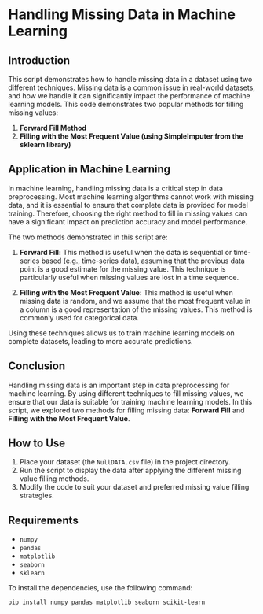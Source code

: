 # Handling Missing Data in Machine Learning

## Introduction

This script demonstrates how to handle missing data in a dataset using two different techniques. Missing data is a common issue in real-world datasets, and how we handle it can significantly impact the performance of machine learning models. This code demonstrates two popular methods for filling missing values:

1. **Forward Fill Method**
2. **Filling with the Most Frequent Value (using SimpleImputer from the sklearn library)**

## Application in Machine Learning

In machine learning, handling missing data is a critical step in data preprocessing. Most machine learning algorithms cannot work with missing data, and it is essential to ensure that complete data is provided for model training. Therefore, choosing the right method to fill in missing values can have a significant impact on prediction accuracy and model performance.

The two methods demonstrated in this script are:

1. **Forward Fill:** This method is useful when the data is sequential or time-series based (e.g., time-series data), assuming that the previous data point is a good estimate for the missing value. This technique is particularly useful when missing values are lost in a time sequence.

2. **Filling with the Most Frequent Value:** This method is useful when missing data is random, and we assume that the most frequent value in a column is a good representation of the missing values. This method is commonly used for categorical data.

Using these techniques allows us to train machine learning models on complete datasets, leading to more accurate predictions.

## Conclusion

Handling missing data is an important step in data preprocessing for machine learning. By using different techniques to fill missing values, we ensure that our data is suitable for training machine learning models. In this script, we explored two methods for filling missing data: **Forward Fill** and **Filling with the Most Frequent Value**.

## How to Use

1. Place your dataset (the `NullDATA.csv` file) in the project directory.
2. Run the script to display the data after applying the different missing value filling methods.
3. Modify the code to suit your dataset and preferred missing value filling strategies.

## Requirements

- `numpy`
- `pandas`
- `matplotlib`
- `seaborn`
- `sklearn`

To install the dependencies, use the following command:

```bash
pip install numpy pandas matplotlib seaborn scikit-learn
